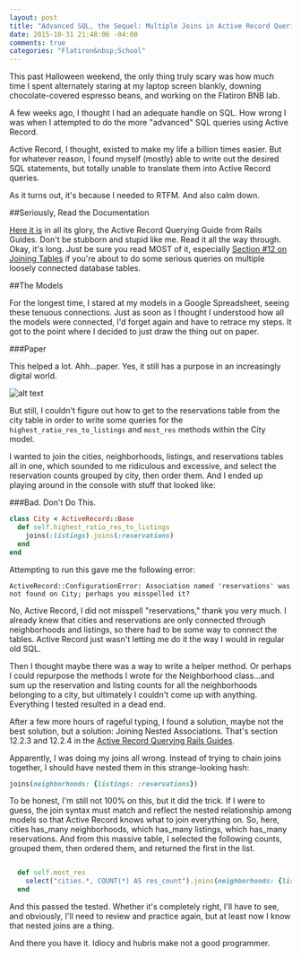 ```yaml
---
layout: post
title: "Advanced SQL, the Sequel: Multiple Joins in Active Record Queries"
date: 2015-10-31 21:48:06 -04:00
comments: true
categories: "Flatiron&nbsp;School"
---
```


This past Halloween weekend, the only thing truly scary was how much time I spent alternately staring at my laptop screen blankly, downing chocolate-covered espresso beans, and working on the Flatiron BNB lab.

A few weeks ago, I thought I had an adequate handle on SQL. How wrong I was when I attempted to do the more "advanced" SQL queries using Active Record. 

Active Record, I thought, existed to make my life a billion times easier. But for whatever reason, I found myself (mostly) able to write out the desired SQL statements, but totally unable to translate them into Active Record queries. 

As it turns out, it's because I needed to RTFM. And also calm down.  

##Seriously, Read the Documentation   

[Here it is](http://guides.rubyonrails.org/active_record_querying.html) in all its glory, the Active Record Querying Guide from Rails Guides. Don't be stubborn and stupid like me. Read it all the way through. Okay, it's long. Just be sure you read MOST of it, especially [Section #12 on Joining Tables](http://guides.rubyonrails.org/active_record_querying.html#joining-tables) if you're about to do some serious queries on multiple loosely connected database tables.

##The Models

For the longest time, I stared at my models in a Google Spreadsheet, seeing these tenuous connections. Just as soon as I thought I understood how all the models were connected, I'd forget again and have to retrace my steps. It got to the point where I decided to just draw the thing out on paper. 

<!-- more -->

###Paper

This helped a lot. Ahh...paper. Yes, it still has a purpose in an increasingly digital world. 

![alt text](/images/models.jpg "Flatiron BNB Models")

But still, I couldn't figure out how to get to the reservations table from the city table in order to write some queries for the `highest_ratio_res_to_listings` and `most_res` methods within the City model. 

I wanted to join the cities, neighborhoods, listings, and reservations tables all in one, which sounded to me ridiculous and excessive, and select the reservation counts grouped by city, then order them. And I ended up playing around in the console with stuff that looked like:

###Bad. Don't Do This. 

```ruby
class City < ActiveRecord::Base
  def self.highest_ratio_res_to_listings
    joins(:listings).joins(:reservations)
  end
end
```
Attempting to run this gave me the following error: 

```
ActiveRecord::ConfigurationError: Association named 'reservations' was not found on City; perhaps you misspelled it?
```

No, Active Record, I did not misspell "reservations," thank you very much. I already knew that cities and reservations are only connected through neighborhoods and listings, so there had to be some way to connect the tables. Active Record just wasn't letting me do it the way I would in regular old SQL. 

Then I thought maybe there was a way to write a helper method. Or perhaps I could repurpose the methods I wrote for the Neighborhood class...and sum up the reservation and listing counts for all the neighborhoods belonging to a city, but ultimately I couldn't come up with anything. Everything I tested resulted in a dead end. 

After a few more hours of rageful typing, I found a solution, maybe not the best solution, but a solution: Joining Nested Associations. That's section 12.2.3 and 12.2.4 in the [Active Record Querying Rails Guides](http://guides.rubyonrails.org/active_record_querying.html#joining-tables). 

Apparently, I was doing my joins all wrong. Instead of trying to chain joins together, I should have nested them in this strange-looking hash:

```ruby
joins(neighborhoods: {listings: :reservations})
```

To be honest, I'm still not 100% on this, but it did the trick. If I were to guess, the join syntax must match and reflect the nested relationship among models so that Active Record knows what to join everything on. So, here, cities has_many neighborhoods, which has_many listings, which has_many reservations. And from this massive table, I selected the following counts, grouped them, then ordered them, and returned the first in the list.    


```ruby

  def self.most_res
    select("cities.*, COUNT(*) AS res_count").joins(neighborhoods: {listings: :reservations}).group("neighborhoods.city_id").order("res_count DESC").first
  end

```
And this passed the tested. Whether it's completely right, I'll have to see, and obviously, I'll need to review and practice again, but at least now I know that nested joins are a thing. 

And there you have it. Idiocy and hubris make not a good programmer. 

